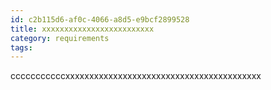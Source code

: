 ```yaml
---
id: c2b115d6-af0c-4066-a8d5-e9bcf2899528
title: xxxxxxxxxxxxxxxxxxxxxxxxx
category: requirements
tags: 
---
```


cccccccccccxxxxxxxxxxxxxxxxxxxxxxxxxxxxxxxxxxxxxxxxx